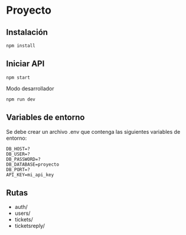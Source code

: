# Proyecto

## Instalación

```
npm install 
```

## Iniciar API

```
npm start
```

Modo desarrollador
```
npm run dev
```

## Variables de entorno
Se debe crear un archivo .env que contenga las siguientes variables de entorno:
```
DB_HOST=?
DB_USER=?
DB_PASSWORD=?
DB_DATABASE=proyecto
DB_PORT=?
API_KEY=mi_api_key
```

## Rutas
- auth/
- users/
- tickets/
- ticketsreply/



